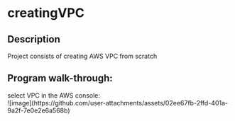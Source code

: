 # creatingVPC
<h2>Description</h2>
Project consists of creating AWS VPC from scratch 
<br />
<h2>Program walk-through:</h2>
select VPC in the AWS console: <br/>
![image](https://github.com/user-attachments/assets/02ee67fb-2ffd-401a-9a2f-7e0e2e6a568b)

